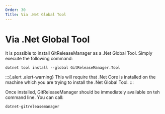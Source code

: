 ```yaml
---
Order: 30
Title: Via .Net Global Tool
---
```


# Via .Net Global Tool

It is possible to install GitReleaseManager as a .Net Global Tool.  Simply execute the following command:

```
dotnet tool install --global GitReleaseManager.Tool
```

:::{.alert .alert-warning}
This will require that .Net Core is installed on the machine which you are trying to install the .Net Global Tool.
:::

Once installed, GitReleaseManager should be immediately available on teh command line.  You can call:

```
dotnet-gitreleasemanager
```